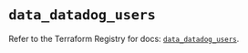 # `data_datadog_users`

Refer to the Terraform Registry for docs: [`data_datadog_users`](https://registry.terraform.io/providers/datadog/datadog/3.69.0/docs/data-sources/users).
